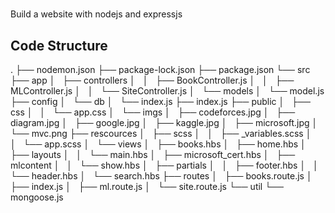 #
Build a website with nodejs and expressjs

## Code Structure
.
├── nodemon.json
├── package-lock.json
├── package.json
└── src
    ├── app
    │   ├── controllers
    │   │   ├── BookController.js
    │   │   ├── MLController.js
    │   │   └── SiteController.js
    │   └── models
    │       └── model.js
    ├── config
    │   └── db
    │       └── index.js
    ├── index.js
    ├── public
    │   ├── css
    │   │   └── app.css
    │   └── imgs
    │       ├── codeforces.jpg
    │       ├── diagram.jpg
    │       ├── google.jpg
    │       ├── kaggle.jpg
    │       ├── microsoft.jpg
    │       └── mvc.png
    ├── rescources
    │   ├── scss
    │   │   ├── _variables.scss
    │   │   └── app.scss
    │   └── views
    │       ├── books.hbs
    │       ├── home.hbs
    │       ├── layouts
    │       │   └── main.hbs
    │       ├── microsoft_cert.hbs
    │       ├── mlcontent
    │       │   └── show.hbs
    │       ├── partials
    │       │   ├── footer.hbs
    │       │   └── header.hbs
    │       └── search.hbs
    ├── routes
    │   ├── books.route.js
    │   ├── index.js
    │   ├── ml.route.js
    │   └── site.route.js
    └── util
        └── mongoose.js